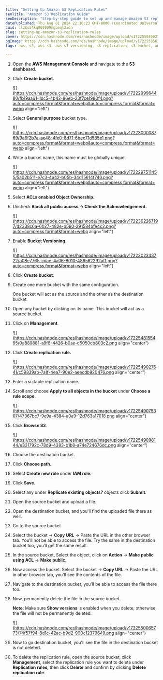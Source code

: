 ```yaml
---
title: "Setting Up Amazon S3 Replication Rules"
seoTitle: "Amazon S3 Replication Guide"
seoDescription: "Step-by-step guide to set up and manage Amazon S3 replication rules between buckets"
datePublished: Thu Aug 01 2024 22:16:23 GMT+0000 (Coordinated Universal Time)
cuid: clzbu54kq000009mgbaql2idn
slug: setting-up-amazon-s3-replication-rules
cover: https://cdn.hashnode.com/res/hashnode/image/upload/v1722550400270/4f133ead-ac36-4a1f-896c-eddff3b770b7.png
ogImage: https://cdn.hashnode.com/res/hashnode/image/upload/v1722550561618/de7d4672-9559-4f89-b8bd-d74900a2b2d6.png
tags: aws, s3, aws-s3, aws-s3-versioning, s3-replication, s3-bucket, aws-s3-for-beginners, s3replication

---
```


1. Open the **AWS Management Console** and navigate to the **S3 dashboard**.
    
2. Click **Create bucket**.
    
    ![](https://cdn.hashnode.com/res/hashnode/image/upload/v1722299964480/fb19aa61-1dc5-4b42-86eb-23f7ce1980f4.png?auto=compress,format&format=webp&auto=compress,format&format=webp align="left")
    
3. Select **General purpose** bucket type.
    
    ![](https://cdn.hashnode.com/res/hashnode/image/upload/v1722300008769/9a6f2b7a-ae48-4fe0-8d71-6bec71d585e1.png?auto=compress,format&format=webp&auto=compress,format&format=webp align="left")
    
4. Write a bucket name, this name must be globally unique.
    
    ![](https://cdn.hashnode.com/res/hashnode/image/upload/v1722297511455/5a02b511-e7c3-4a42-b05b-34d15614f746.png?auto=compress,format&format=webp&auto=compress,format&format=webp align="left")
    
5. Select **ACLs enabled Object Ownership.**
    
6. Uncheck **Block all public access -&gt; Check the Acknowledgement.**
    
    ![](https://cdn.hashnode.com/res/hashnode/image/upload/v1722302267197/d2338c6a-6027-482e-b590-291584bfe4c2.png?auto=compress,format&format=webp align="left")
    
7. Enable **Bucket Versioning**.
    
    ![](https://cdn.hashnode.com/res/hashnode/image/upload/v1722302343722/a08e7765-cdae-4a06-8010-486562292af1.png?auto=compress,format&format=webp align="left")
    
8. Click **Create bucket**.
    
9. Create one more bucket with the same configuration.
    
    One bucket will act as the source and the other as the destination bucket.
    
10. Open any bucket by clicking on its name. This bucket will act as a source bucket.
    
11. Click on **Management**.
    
    ![](https://cdn.hashnode.com/res/hashnode/image/upload/v1722548155495/0a880881-a9f6-4426-b0ae-d5050db803c2.png align="center")
    
12. Click **Create replication rule.**
    
    ![](https://cdn.hashnode.com/res/hashnode/image/upload/v1722549027641/c59839ab-7a1f-4ea7-90e2-aeecdb920476.png align="center")
    
13. Enter a suitable replication name.
    
14. Scroll and choose **Apply to all objects in the bucket** under **Choose a rule scope**.
    
    ![](https://cdn.hashnode.com/res/hashnode/image/upload/v1722549075307/47367bc7-9e9a-4384-a0a9-12d763a17018.png align="center")
    
15. Click **Browse S3**.
    
    ![](https://cdn.hashnode.com/res/hashnode/image/upload/v1722549098144/e331792c-78d9-4383-b1b8-a74e724676dc.png align="center")
    
16. Choose the destination bucket.
    
17. Click **Choose path.**
    
18. Select **Create new role** under **IAM role**.
    
19. Click **Save**.
    
20. Select any under **Replicate existing objects?** objects click **Submit**.
    
21. Open the source bucket and upload a file.
    
22. Open the destination bucket, and you'll find the uploaded file there as well.
    
23. Go to the source bucket.
    
24. Select the bucket -&gt; **Copy URL** -&gt; Paste the URL in the other browser tab. You'll not be able to access the file. Try the same in the destination bucket too, you'll get the same result.
    
25. In the source bucket, Select the object, click on **Action** -&gt; **Make public using ACL** -&gt; **Make public**.
    
26. Now access the bucket. Select the bucket -&gt; **Copy URL** -&gt; Paste the URL in other browser tab, you'll see the contents of the file.
    
27. Navigate to the destination bucket, you'll be able to access the file there too.
    
28. Now, permanently delete the file in the source bucket.
    
    **Note**: Make sure **Show versions** is enabled when you delete; otherwise, the file will not be permanently deleted.
    
    ![](https://cdn.hashnode.com/res/hashnode/image/upload/v1722550065773/74f57f94-8d1c-42ac-b9d2-900c12379649.png align="center")
    
29. Now to go destination bucket, you'll see the file in the destination bucket is not deleted.
    
30. To delete the replication rule, open the source bucket, click **Management**, select the replication rule you want to delete under **Replication rules**, then click **Delete** and confirm by clicking **Delete replication rule**.